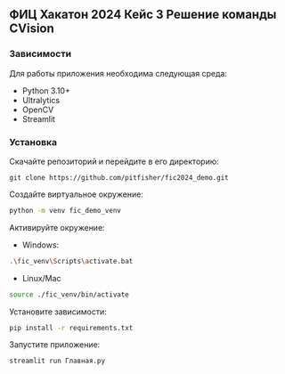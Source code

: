 ## ФИЦ Хакатон 2024 Кейс 3 Решение команды CVision

### Зависимости
Для работы приложения необходима следующая среда:
* Python 3.10+
* Ultralytics
* OpenCV
* Streamlit

### Установка
Скачайте репозиторий и перейдите в его директорию:
```
git clone https://github.com/pitfisher/fic2024_demo.git
```
Создайте виртуальное окружение:
```bash
python -m venv fic_demo_venv
```
Активируйте окружение:
* Windows:
```bash
.\fic_venv\Scripts\activate.bat
```
* Linux/Mac
```bash
source ./fic_venv/bin/activate
```
Установите зависимости:
```bash
pip install -r requirements.txt
```

Запустите приложение:
```bash
streamlit run Главная.py
```